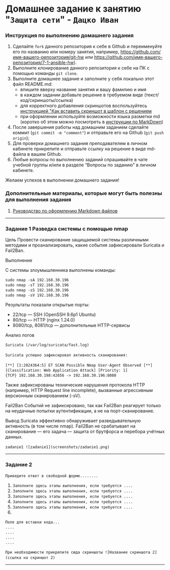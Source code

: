 # Домашнее задание к занятию "`Защита сети`" - `Дацко Иван`


### Инструкция по выполнению домашнего задания

   1. Сделайте `fork` данного репозитория к себе в Github и переименуйте его по названию или номеру занятия, например, https://github.com/имя-вашего-репозитория/git-hw или  https://github.com/имя-вашего-репозитория/7-1-ansible-hw).
   2. Выполните клонирование данного репозитория к себе на ПК с помощью команды `git clone`.
   3. Выполните домашнее задание и заполните у себя локально этот файл README.md:
      - впишите вверху название занятия и вашу фамилию и имя
      - в каждом задании добавьте решение в требуемом виде (текст/код/скриншоты/ссылка)
      - для корректного добавления скриншотов воспользуйтесь [инструкцией "Как вставить скриншот в шаблон с решением](https://github.com/netology-code/sys-pattern-homework/blob/main/screen-instruction.md)
      - при оформлении используйте возможности языка разметки md (коротко об этом можно посмотреть в [инструкции  по MarkDown](https://github.com/netology-code/sys-pattern-homework/blob/main/md-instruction.md))
   4. После завершения работы над домашним заданием сделайте коммит (`git commit -m "comment"`) и отправьте его на Github (`git push origin`);
   5. Для проверки домашнего задания преподавателем в личном кабинете прикрепите и отправьте ссылку на решение в виде md-файла в вашем Github.
   6. Любые вопросы по выполнению заданий спрашивайте в чате учебной группы и/или в разделе “Вопросы по заданию” в личном кабинете.
   
Желаем успехов в выполнении домашнего задания!
   
### Дополнительные материалы, которые могут быть полезны для выполнения задания

1. [Руководство по оформлению Markdown файлов](https://gist.github.com/Jekins/2bf2d0638163f1294637#Code)

---

### Задание 1 Разведка системы с помощью nmap
Цель
Провести сканирование защищаемой системы различными методами и проанализировать, какие события зафиксировали Suricata и Fail2Ban.

Выполнение

С системы злоумышленника выполнены команды:

```
sudo nmap -sA 192.168.30.196
sudo nmap -sT 192.168.30.196
sudo nmap -sS 192.168.30.196
sudo nmap -sV 192.168.30.196
```
Результаты показали открытые порты:

- 22/tcp — SSH (OpenSSH 9.6p1 Ubuntu)
- 80/tcp — HTTP (nginx 1.24.0)
- 8080/tcp, 8081/tcp — дополнительные HTTP-сервисы

Анализ логов
```
Suricata (/var/log/suricata/fast.log)

Suricata успешно зафиксировал активность сканирования:

[**] [1:2024364:5] ET SCAN Possible Nmap User-Agent Observed [**] 
[Classification: Web Application Attack] [Priority: 1] 
{TCP} 192.168.30.198:42656 -> 192.168.30.196:8080
```

Также зафиксированы технические нарушения протокола HTTP (например, HTTP Request line incomplete), вызванные агрессивным версионным сканированием (-sV).

Fail2Ban
Событий не зафиксировано, так как Fail2Ban реагирует только на неудачные попытки аутентификации, а не на порт-сканирование.

Вывод
Suricata эффективно обнаруживает разведывательную активность (в том числе nmap).
Fail2Ban не срабатывает на сканирование — его задача — защита от брутфорса и перебора учётных данных.


`zadanie1
![zadanie1](screenshots/zadanie1.png)`


---

### Задание 2

`Приведите ответ в свободной форме........`

1. `Заполните здесь этапы выполнения, если требуется ....`
2. `Заполните здесь этапы выполнения, если требуется ....`
3. `Заполните здесь этапы выполнения, если требуется ....`
4. `Заполните здесь этапы выполнения, если требуется ....`
5. `Заполните здесь этапы выполнения, если требуется ....`
6. 

```
Поле для вставки кода...
....
....
....
....
```

`При необходимости прикрепитe сюда скриншоты
![Название скриншота 2](ссылка на скриншот 2)`


---
